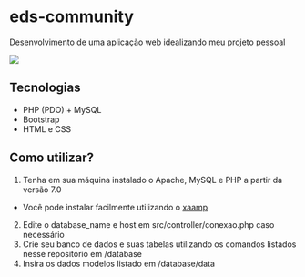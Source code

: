 # eds-community
Desenvolvimento de uma aplicação web idealizando meu projeto pessoal

<div> 
  <img src="https://user-images.githubusercontent.com/55992267/150872810-f6cffada-112f-4ff6-91ed-f791977f25bc.png" />
</div>

## Tecnologias
- PHP (PDO) + MySQL
- Bootstrap
- HTML e CSS

## Como utilizar?
1. Tenha em sua máquina instalado o Apache, MySQL e PHP a partir da versão 7.0
- Você pode instalar facilmente utilizando o [xaamp](https://www.apachefriends.org/pt_br/download.html)
2. Edite o database_name e host em src/controller/conexao.php caso necessário
3. Crie seu banco de dados e suas tabelas utilizando os comandos listados nesse repositório em /database
4. Insira os dados modelos listado em /database/data

